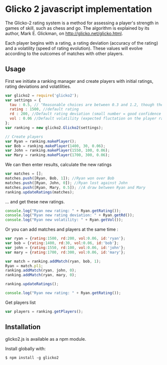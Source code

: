# Glicko 2 javascript implementation

The Glicko-2 rating system is a method for assessing a player's strength in games of skill, such as chess and go.
The algorithm is explained by its author, Mark E. Glickman, on http://glicko.net/glicko.html.

Each player begins with a rating, a rating deviation (accuracy of the rating) and a volatility (speed of rating evolution). These values will evolve according to the outcomes of matches with other players.

## Usage

First we initiate a ranking manager and create players with initial ratings, rating deviations and volatilities.

``` javascript
var glicko2 = require('glicko2');
var settings = {
  tau : 0.5, // "Reasonable choices are between 0.3 and 1.2, though the system should be tested to decide which value results in greatest predictive accuracy."
  rating : 1500, //default rating
  rd : 200, //Default rating deviation (small number = good confidence on the rating accuracy)
  vol : 0.06 //Default volatility (expected fluctation on the player rating)
};
var ranking = new glicko2.Glicko2(settings);

// Create players
var Ryan = ranking.makePlayer();
var Bob = ranking.makePlayer(1400, 30, 0.06);
var John = ranking.makePlayer(1550, 100, 0.06);
var Mary = ranking.makePlayer(1700, 300, 0.06);
```

We can then enter results, calculate the new ratings

``` javascript
var matches = [];
matches.push([Ryan, Bob, 1]); //Ryan won over Bob
matches.push([Ryan, John, 0]); //Ryan lost against John
matches.push([Ryan, Mary, 0.5]); //A draw between Ryan and Mary
ranking.updateRatings(matches);
```

... and get these new ratings.

``` javascript
console.log("Ryan new rating: " + Ryan.getRating());
console.log("Ryan new rating deviation: " + Ryan.getRd());
console.log("Ryan new volatility: " + Ryan.getVol());
```

Or you can add matches and players at the same time :

``` javascript
var ryan = {rating:1500, rd:200, vol:0.06, id:'ryan'};
var bob = {rating:1400, rd:30, vol:0.06, id:'bob'};
var john = {rating:1550, rd:100, vol:0.06, id:'john'};
var mary = {rating:1700, rd:300, vol:0.06, id:'mary'};

var match = ranking.addMatch(ryan, bob, 1);
Ryan = match.pl1;
ranking.addMatch(ryan, john, 0);
ranking.addMatch(ryan, mary, 0);

ranking.updateRatings();

console.log("Ryan new rating: " + Ryan.getRating());
```

Get players list

``` javascript
var players = ranking.getPlayers();
```

## Installation

glicko2.js is available as a npm module.

Install globally with:

``` shell
$ npm install -g glicko2
```
